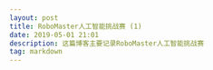 ```yaml
---
layout: post
title: RoboMaster人工智能挑战赛 (1)
date: 2019-05-01 21:01
description: 这篇博客主要记录RoboMaster人工智能挑战赛
tag: markdown
---
```


